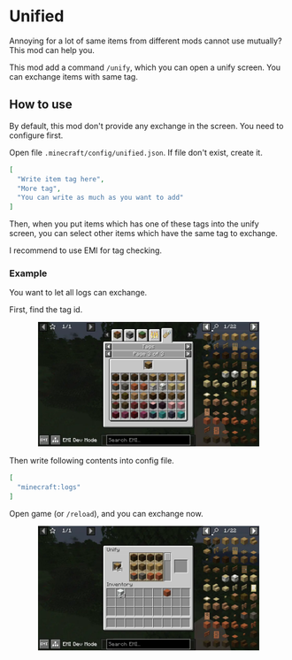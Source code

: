 # Unified

Annoying for a lot of same items from different mods cannot use mutually? This mod can help you.

This mod add a command `/unify`, which you can open a unify screen. You can exchange items with same tag.

## How to use

By default, this mod don't provide any exchange in the screen. You need to configure first.

Open file `.minecraft/config/unified.json`. If file don't exist, create it.

```json
[
  "Write item tag here",
  "More tag",
  "You can write as much as you want to add"
]
```

Then, when you put items which has one of these tags into the unify screen, you can select other items which have the same tag to exchange.

I recommend to use EMI for tag checking.

### Example

You want to let all logs can exchange.

First, find the tag id.

<div align=center><img src="https://raw.githubusercontent.com/IAFEnvoy/Unified/refs/heads/master/img/1.webp" style="width:400px;text-align:center;" alt=""></img></div>

Then write following contents into config file.

```json
[
  "minecraft:logs"
]
```

Open game (or `/reload`), and you can exchange now.

<div align=center><img src="https://raw.githubusercontent.com/IAFEnvoy/Unified/refs/heads/master/img/2.webp" style="width:400px;text-align:center;" alt=""></img></div>